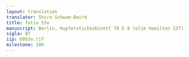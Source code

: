 ```yaml
---
layout: translation
translator: Shira Schwam-Baird
title: folio 53v
manuscript: Berlin, Kupferstichkabinett 78 D 8 (olim Hamilton 337)
sigla: BT
iip: b053v.tif
milestone: 106
---
```

